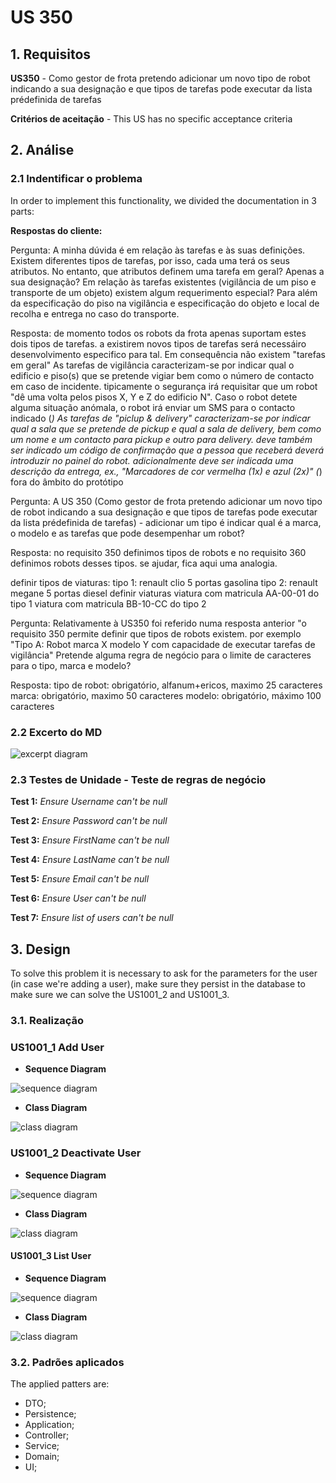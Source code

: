 # US 350

## 1. Requisitos

**US350** -  Como gestor de frota pretendo adicionar um novo tipo de robot indicando a sua designação e que tipos de tarefas pode executar da lista prédefinida de tarefas

**Critérios de aceitação** - This US has no specific acceptance criteria

## 2. Análise

### 2.1 Indentificar o problema
In order to implement this functionality, we divided the documentation in 3 parts:

**Respostas do cliente:**

Pergunta: A minha dúvida é em relação às tarefas e às suas definições.
Existem diferentes tipos de tarefas, por isso, cada uma terá os seus atributos. No entanto, que atributos definem uma tarefa em geral? Apenas a sua designação?
Em relação às tarefas existentes (vigilância de um piso e transporte de um objeto) existem algum requerimento especial? Para além da especificação do piso na vigilância e especificação do objeto e local de recolha e entrega no caso do transporte.

Resposta: de momento todos os robots da frota apenas suportam estes dois tipos de tarefas. a existirem novos tipos de tarefas será necessáiro desenvolvimento especifico para tal. Em consequência não existem "tarefas em geral"
As tarefas de vigilância caracterizam-se por indicar qual o edificio e piso(s) que se pretende vigiar bem como o número de contacto em caso de incidente. tipicamente o segurança irá requisitar que um robot "dê uma volta pelos pisos X, Y e Z do edificio N". Caso o robot detete alguma situação anómala, o robot irá enviar um SMS para o contacto indicado (*)
As tarefas de "piclup & delivery" caracterizam-se por indicar qual a sala que se pretende de pickup e qual a sala de delivery, bem como um nome e um contacto para pickup e outro para delivery. deve também ser indicado um código de confirmação que a pessoa que receberá deverá introduzir no painel do robot. adicionalmente deve ser indicada uma descrição da entrega, ex., "Marcadores de cor vermelha (1x) e azul (2x)"
(*) fora do âmbito do protótipo

Pergunta: A US 350 (Como gestor de frota pretendo adicionar um novo tipo de robot indicando a sua designação e que tipos de tarefas pode executar da lista prédefinida de tarefas) - adicionar um tipo é indicar qual é a marca, o modelo e as tarefas que pode desempenhar um robot?

Resposta: no requisito 350 definimos tipos de robots e no requisito 360 definimos robots desses tipos.
se ajudar, fica aqui uma analogia.

definir tipos de viaturas:
tipo 1: renault clio 5 portas gasolina
tipo 2: renault megane 5 portas diesel
definir viaturas
viatura com matricula AA-00-01 do tipo 1
viatura com matricula BB-10-CC do tipo 2

Pergunta: Relativamente à US350 foi referido numa resposta anterior "o requisito 350 permite definir que tipos de robots existem. por exemplo "Tipo A: Robot marca X modelo Y com capacidade de executar tarefas de vigilância"
Pretende alguma regra de negócio para o limite de caracteres para o tipo, marca e modelo?

Resposta: tipo de robot: obrigatório, alfanum+ericos, maximo 25 caracteres
marca: obrigatório, maximo 50 caracteres
modelo: obrigatório, máximo 100 caracteres



### 2.2 Excerto do MD
![excerpt diagram](domain_excerpt_1001.svg "domain_excerpt_3004.svg")

### 2.3 Testes de Unidade - Teste de regras de negócio

**Test 1:** *Ensure Username can't be null*

**Test 2:** *Ensure Password can't be null*

**Test 3:** *Ensure FirstName can't be null*

**Test 4:** *Ensure LastName can't be null*

**Test 5:** *Ensure Email can't be null*

**Test 6:** *Ensure User can't be null*

**Test 7:** *Ensure list of users can't be null*



## 3. Design

To solve this problem it is necessary to ask for the parameters for the user (in case we're adding a user), make sure 
they persist in the database to make sure we can solve the US1001_2 and US1001_3.

### 3.1. Realização

### US1001_1 Add User
* **Sequence Diagram**

![sequence diagram](us1001_1/sequence_diagram_addUser.svg "sequence_diagram_1001_1")

* **Class Diagram**

![class diagram](us1001_1/class_diagram_addUser.svg "class_diagram_1001_1")

### US1001_2 Deactivate  User

* **Sequence Diagram**
 
![sequence diagram](us1001_2/sequence_diagram_deactivateUser.svg "sequence_diagram_1001_2")

* **Class Diagram**

![class diagram](us1001_2/class_diagram_deactivateUser.svg "class_diagram_1001_2")

#### US1001_3 List User

* **Sequence Diagram**

![sequence diagram](us1001_3/sequence_diagram_listUser.svg "sequence_diagram_1001_3")

* **Class Diagram**

![class diagram](us1001_3/class_diagram_listUser.svg "class_diagram_1001_3")

### 3.2. Padrões aplicados
The applied patters are:
* DTO;
* Persistence;
* Application;
* Controller;
* Service;
* Domain;
* UI;